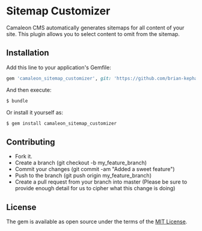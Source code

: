 # Sitemap Customizer
Camaleon CMS automatically generates sitemaps for all content of your site. This plugin allows you to select content to omit from the sitemap.

## Installation
Add this line to your application's Gemfile:

```ruby
gem 'camaleon_sitemap_customizer', git: 'https://github.com/brian-kephart/camaleon_sitemap_customizer.git'
```

And then execute:
```bash
$ bundle
```

Or install it yourself as:
```bash
$ gem install camaleon_sitemap_customizer
```

## Contributing
- Fork it.
- Create a branch (git checkout -b my_feature_branch)
- Commit your changes (git commit -am "Added a sweet feature")
- Push to the branch (git push origin my_feature_branch)
- Create a pull request from your branch into master (Please be sure to provide enough detail for us to cipher what this change is doing)

## License
The gem is available as open source under the terms of the [MIT License](http://opensource.org/licenses/MIT).
